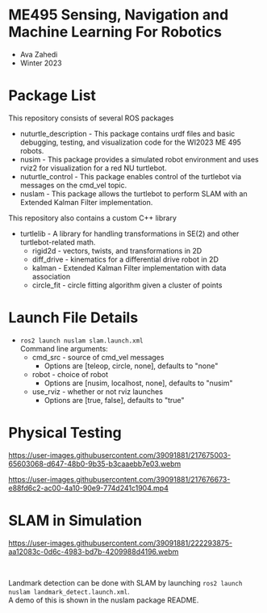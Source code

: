 # ME495 Sensing, Navigation and Machine Learning For Robotics
* Ava Zahedi
* Winter 2023
# Package List
This repository consists of several ROS packages
- nuturtle_description - This package contains urdf files and basic debugging, testing, and visualization code for the WI2023 ME 495 robots.
- nusim - This package provides a simulated robot environment and uses rviz2 for visualization for a red NU turtlebot.
- nuturtle_control - This package enables control of the turtlebot via messages on the cmd_vel topic.
- nuslam - This package allows the turtlebot to perform SLAM with an Extended Kalman Filter implementation.

This repository also contains a custom C++ library
-  turtlelib - A library for handling transformations in SE(2) and other turtlebot-related math.
    * rigid2d -  vectors, twists, and transformations in 2D
    * diff_drive - kinematics for a differential drive robot in 2D
    * kalman - Extended Kalman Filter implementation with data association
    * circle_fit - circle fitting algorithm given a cluster of points

# Launch File Details
* `ros2 launch nuslam slam.launch.xml`  
    Command line arguments:
    - cmd_src - source of cmd_vel messages
      - Options are [teleop, circle, none], defaults to "none" 
    - robot - choice of robot
      - Options are [nusim, localhost, none], defaults to "nusim"
    - use_rviz - whether or not rviz launches
      - Options are [true, false], defaults to "true"

# Physical Testing

https://user-images.githubusercontent.com/39091881/217675003-65603068-d647-48b0-9b35-b3caaebb7e03.webm

https://user-images.githubusercontent.com/39091881/217676673-e88fd6c2-ac00-4a10-90e9-774d241c1904.mp4


# SLAM in Simulation

https://user-images.githubusercontent.com/39091881/222293875-aa12083c-0d6c-4983-bd7b-4209988d4196.webm  

</br>

Landmark detection can be done with SLAM by launching `ros2 launch nuslam landmark_detect.launch.xml`.  
A demo of this is shown in the nuslam package README. 
